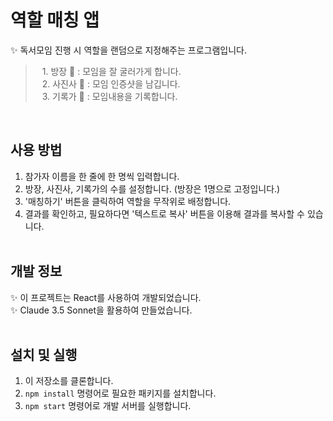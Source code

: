 # 역할 매칭 앱

✨ 독서모임 진행 시 역할을 랜덤으로 지정해주는 프로그램입니다.<br/>
> &ensp; 1. 방장 👑 : 모임을 잘 굴러가게 합니다.  
> &ensp; 2. 사진사 📸  : 모임 인증샷을 남깁니다.  
> &ensp; 3. 기록가 📝  : 모임내용을 기록합니다.  

&ensp;  

## 사용 방법

1. 참가자 이름을 한 줄에 한 명씩 입력합니다.
2. 방장, 사진사, 기록가의 수를 설정합니다. (방장은 1명으로 고정입니다.)
3. '매칭하기' 버튼을 클릭하여 역할을 무작위로 배정합니다.
4. 결과를 확인하고, 필요하다면 '텍스트로 복사' 버튼을 이용해 결과를 복사할 수 있습니다.
&ensp;  
&ensp;  

## 개발 정보

✨ 이 프로젝트는 React를 사용하여 개발되었습니다.  
✨ Claude 3.5 Sonnet을 활용하여 만들었습니다.
&ensp;  
&ensp;  

## 설치 및 실행

1. 이 저장소를 클론합니다.
2. `npm install` 명령어로 필요한 패키지를 설치합니다.
3. `npm start` 명령어로 개발 서버를 실행합니다.
